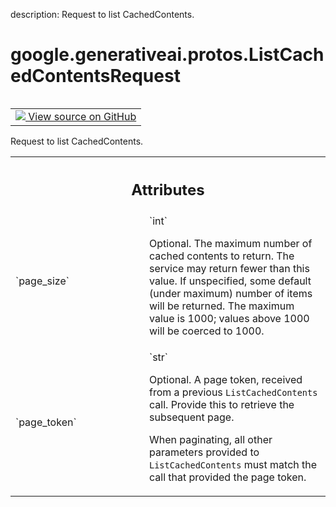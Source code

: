description: Request to list CachedContents.

<div itemscope itemtype="http://developers.google.com/ReferenceObject">
<meta itemprop="name" content="google.generativeai.protos.ListCachedContentsRequest" />
<meta itemprop="path" content="Stable" />
</div>

# google.generativeai.protos.ListCachedContentsRequest

<!-- Insert buttons and diff -->

<table class="tfo-notebook-buttons tfo-api nocontent" align="left">
<td>
  <a target="_blank" href="https://github.com/googleapis/google-cloud-python/tree/main/packages/google-ai-generativelanguage/google/ai/generativelanguage_v1beta/types/cache_service.py#L40-L68">
    <img src="https://www.tensorflow.org/images/GitHub-Mark-32px.png" />
    View source on GitHub
  </a>
</td>
</table>



Request to list CachedContents.

<!-- Placeholder for "Used in" -->




<!-- Tabular view -->
 <table class="responsive fixed orange">
<colgroup><col width="214px"><col></colgroup>
<tr><th colspan="2"><h2 class="add-link">Attributes</h2></th></tr>

<tr>
<td>
`page_size`<a id="page_size"></a>
</td>
<td>
`int`

Optional. The maximum number of cached
contents to return. The service may return fewer
than this value. If unspecified, some default
(under maximum) number of items will be
returned. The maximum value is 1000; values
above 1000 will be coerced to 1000.
</td>
</tr><tr>
<td>
`page_token`<a id="page_token"></a>
</td>
<td>
`str`

Optional. A page token, received from a previous
``ListCachedContents`` call. Provide this to retrieve the
subsequent page.

When paginating, all other parameters provided to
``ListCachedContents`` must match the call that provided the
page token.
</td>
</tr>
</table>



